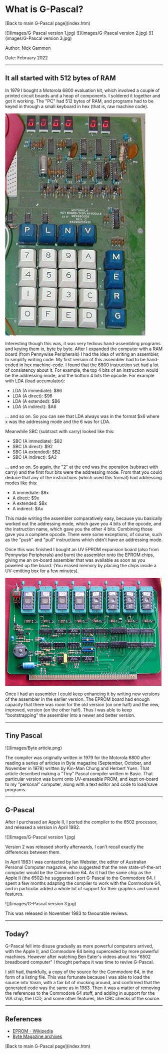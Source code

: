 # What is G-Pascal?

<div class='quick_link'> [Back to main G-Pascal page](index.htm)</div>

![](images/G-Pascal version 1.jpg) ![](images/G-Pascal version 2.jpg) ![](images/G-Pascal version 3.jpg)

Author: Nick Gammon

Date: February 2022

---

## It all started with 512 bytes of RAM

In 1979 I bought a Motorola 6800 evaluation kit, which involved a couple of printed circuit boards and a heap of components. I soldered it together and got it working. The "PC" had 512 bytes of RAM, and programs had to be keyed in through a small keyboard in hex (that is, raw machine code).

![](images/Motorola_hex_keypad.jpg)

Interesting though this was, it was very tedious hand-assembling programs and keying them in, byte by byte. After I expanded the computer with a RAM board (from Pennywise Peripherals) I had the idea of writing an assembler, to simplify writing code. My first version of this assembler had to be hand-coded in hex machine-code. I found that the 6800 instruction set had a lot of consistency about it. For example, the top 4 bits of an instruction would be the addressing mode, and the bottom 4 bits the opcode. For example with LDA (load accumulator):

*  LDA (A immediate): $86
*  LDA (A direct):    $96
*  LDA (A extended):  $B6
*  LDA (A indirect):  $A6

... and so on. So you can see that LDA always was in the format $x6 where x was the addressing mode and the 6 was for LDA.

Meanwhile SBC (subtract with carry) looked like this:

*  SBC (A immediate): $82
*  SBC (A direct):    $92
*  SBC (A extended):  $B2
*  SBC (A indirect):  $A2

... and so on. So again, the "2" at the end was the operation (subtract with carry) and the first four bits were the addressing mode. From that you could deduce that any of the instructions (which used this format) had addressing modes like this:

*  A immediate: $8x
*  A direct:    $9x
*  A extended:  $Bx
*  A indirect:  $Ax

This made writing the assembler comparatively easy, because you basically worked out the addressing mode, which gave you 4 bits of the opcode, and the instruction name, which gave you the other 4 bits. Combining those gave you a complete opcode. There were some exceptions, of course, such as the "push" and "pull" instructions which didn't have an addressing mode.

Once this was finished I bought an UV EPROM expansion board (also from Pennywise Peripherals) and burnt the assembler onto the EPROM chips, giving me an on-board assembler that was available as soon as you powered up the board. (You erased memory by placing the chips inside a UV-emitting box for a few minutes).

![](images/Motorola_EPROM_board.jpg)

Once I had an assembler I could keep enhancing it by writing new versions of the assembler in the earlier version. The EPROM board had enough capacity that there was room for the old version (on one half) and the new, improved, version (on the other half). Thus I was able to keep "bootstrapping" the assembler into a newer and better version.

---

## Tiny Pascal

![](images/Byte article.png)

The compiler was originally written in 1979 for the Motorola 6800 after reading a series of articles in Byte magazine (September, October, and November in 1978) written by Kin-Man Chung and Herbert Yuen. That article described making a "Tiny" Pascal compiler written in Basic. That particular version was burnt onto UV-eraseable PROM, and kept on-board to my "personal" computer, along with a text editor and code to load/save programs.

---

## G-Pascal

After I purchased an Apple II, I ported the compiler to the 6502 processor, and released a version in April 1982.

![](images/G-Pascal version 1.jpg)

Version 2 was released shortly afterwards, I can't recall exactly the differences between them.

In April 1983 I was contacted by Ian Webster, the editor of Australian Personal Computer magazine, who suggested that the new state-of-the-art computer would be the Commodore 64. As it had the same chip as the Apple II (the 6502) he suggested I port G-Pascal to the Commodore 64. I spent a few months adapting the compiler to work with the Commodore 64, and in particular added a whole lot of support for their graphics and sound features.

![](images/G-Pascal version 3.jpg)

This was released in November 1983 to favourable reviews.

---

## Today?

G-Pascal fell into disuse gradually as more powerful computers arrived, with the Apple II, and Commodore 64 being superceded by more powerful machines. However after watching Ben Eater's videos about his "6502 breadboard computer" I thought perhaps it was time to revive G-Pascal.

I still had, thankfully, a copy of the source for the Commodore 64, in the form of a listing file. This was fortunate because I was able to load the source into Vasm, with a fair bit of mucking around, and confirmed that the generated code was the same as in 1983. Then it was a matter of removing the references to the Commodore 64 stuff, and adding in support for the VIA chip, the LCD, and some other features, like CRC checks of the source.


---

## References

* [EPROM - Wikipedia](https://en.wikipedia.org/wiki/EPROM)
* [Byte Magazine archives](https://archive.org/details/byte-magazine)


<div class='quick_link'> [Back to main G-Pascal page](index.htm)</div>


